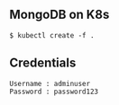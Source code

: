## MongoDB on K8s

```
$ kubectl create -f .
```

## Credentials
```
Username : adminuser
Password : password123
```